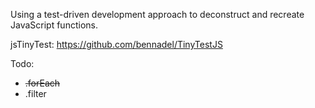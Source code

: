 Using a test-driven development approach to deconstruct and recreate JavaScript functions. <br>

jsTinyTest: https://github.com/bennadel/TinyTestJS

Todo:
* ~~.forEach~~
* .filter
